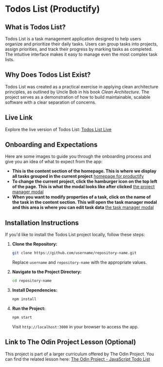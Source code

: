 # Todos List (Productify)

## What is Todos List?
Todos List is a task management application designed to help users organize and prioritize their daily tasks. Users can group tasks into projects, assign priorities, and track their progress by marking tasks as completed. The intuitive interface makes it easy to manage even the most complex task lists.

## Why Does Todos List Exist?
Todos List was created as a practical exercise in applying clean architecture principles, as outlined by Uncle Bob in his book *Clean Architecture*. The project serves as a demonstration of how to build maintainable, scalable software with a clear separation of concerns.

## Live Link
Explore the live version of Todos List: [Todos List Live](https://richardanthonysanchez.github.io/odin-todo-list/)

## Onboarding and Expectations
Here are some images to guide you through the onboarding process and give you an idea of what to expect from the app:

- **This is the content section of the homepage. This is where we display all tasks grouped in the current project** [homepage for productify](./img/img-todoslist-homepage.png)
- **To change the current project, click the hamburger icon on the top left of the page. This is what the modal looks like after clicked** [the project manager modal](./img/img-todoslist-projectmanager.png)
- **When you want to modify properties of a task, click on the name of the task in the content section. This will open the task manager modal and this area is where you can edit task data** [the task manager modal](./img/img-todoslist-taskmanager.png)

## Installation Instructions
If you'd like to install the Todos List project locally, follow these steps:

1. **Clone the Repository:**
   ```bash
   git clone https://github.com/username/repository-name.git
   ```
   Replace `username` and `repository-name` with the appropriate values.

2. **Navigate to the Project Directory:**
   ```bash
   cd repository-name
   ```

3. **Install Dependencies:**
   ```bash
   npm install
   ```

4. **Run the Project:**
   ```bash
   npm start
   ```
   Visit `http://localhost:3000` in your browser to access the app.

## Link to The Odin Project Lesson (Optional)
This project is part of a larger curriculum offered by The Odin Project. You can find the related lesson here: [The Odin Project - JavaScript Todo List](https://www.theodinproject.com/lessons/node-path-javascript-todo-list)
